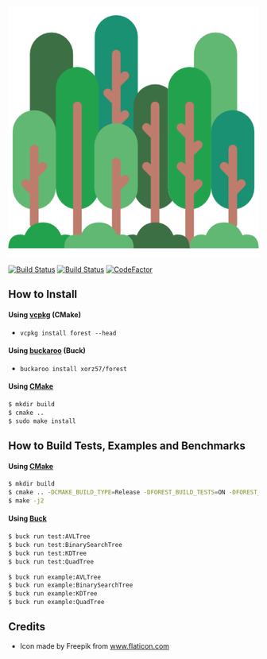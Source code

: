 ![forest](forest.png)

[![Build Status](https://ci.appveyor.com/api/projects/status/8e5jutnq0a8b458f/branch/master?svg=true)](https://ci.appveyor.com/project/xorz57/forest/branch/master)
[![Build Status](https://travis-ci.org/xorz57/forest.svg?branch=master)](https://travis-ci.org/xorz57/forest)
[![CodeFactor](https://www.codefactor.io/repository/github/xorz57/forest/badge/master)](https://www.codefactor.io/repository/github/xorz57/forest/overview/master)

## How to Install

#### Using [vcpkg](https://github.com/Microsoft/vcpkg) (CMake)
- `vcpkg install forest --head`

#### Using [buckaroo](https://github.com/LoopPerfect/buckaroo) (Buck)
- `buckaroo install xorz57/forest`

#### Using [CMake](https://cmake.org/)

```sh
$ mkdir build
$ cmake ..
$ sudo make install
```

## How to Build Tests, Examples and Benchmarks

#### Using [CMake](https://cmake.org/)

```sh
$ mkdir build
$ cmake .. -DCMAKE_BUILD_TYPE=Release -DFOREST_BUILD_TESTS=ON -DFOREST_BUILD_EXAMPLES=ON -DFOREST_BUILD_BENCHMARKS=ON
$ make -j2
```

#### Using [Buck](https://buckbuild.com/)

```sh
$ buck run test:AVLTree
$ buck run test:BinarySearchTree
$ buck run test:KDTree
$ buck run test:QuadTree
```

```sh
$ buck run example:AVLTree
$ buck run example:BinarySearchTree
$ buck run example:KDTree
$ buck run example:QuadTree
```

## Credits

- Icon made by Freepik from www.flaticon.com
